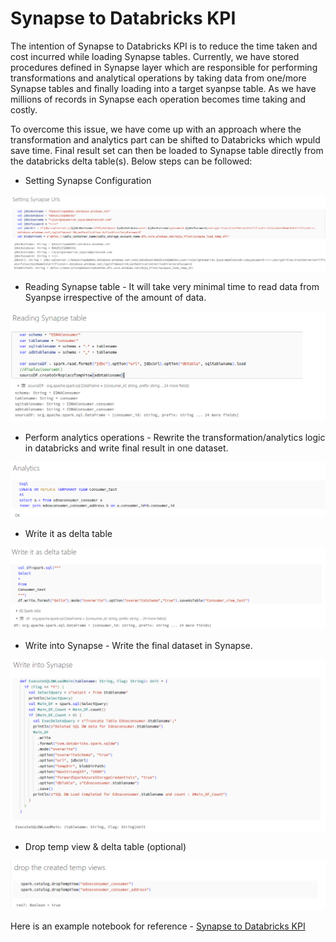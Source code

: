 # Synapse to Databricks KPI

The intention of Synapse to Databricks KPI is to reduce the time taken and cost incurred while loading Synapse tables.
Currently, we have stored procedures defined in Synapse layer which are responsible for performing transformations and analytical operations by taking data from one/more Synapse tables and finally loading into a target syanpse table. As we have millions of records in Synapse each operation becomes time taking and costly.

To overcome this issue, we have come up with an approach where the transformation and analytics part can be shifted to Databricks which wpuld save time. Final result set can then be loaded to Synapse table directly from the databricks delta table(s). Below steps can be followed:

-	Setting Synapse Configuration

![Synapse_Configuration](./images/Syanpse_Config.png)

-	Reading Synapse table - It will take very minimal time to read data from Syanpse irrespective of the amount of data.

![Read_from_Synapse_table](./images/Read_from_synapse.png)

-	Perform analytics operations - Rewrite the transformation/analytics logic in databricks and write final result in one dataset.

![Analytics_Databricks](./images/Databricks_analytics.png)

-	Write it as delta table

![Write_to_Detla_Databricks](./images/WritetoDelta.png)

-	Write into Synapse - Write the final dataset in Synapse.

![Write_to_Syanpse](./images/Write_to_Syanpse.png)

-	Drop temp view & delta table (optional)

![Drop_view_table](./images/Optional_step.png)

Here is an example notebook for reference - [Synapse to Databricks KPI](https://adb-8516392274079895.15.azuredatabricks.net/?o=8516392274079895#notebook/4311880607761340/command/4311880607761342)
